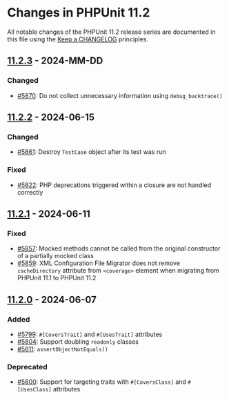 # Changes in PHPUnit 11.2

All notable changes of the PHPUnit 11.2 release series are documented in this file using the [Keep a CHANGELOG](https://keepachangelog.com/) principles.

## [11.2.3] - 2024-MM-DD

### Changed

* [#5870](https://github.com/sebastianbergmann/phpunit/pull/5870): Do not collect unnecessary information using `debug_backtrace()`

## [11.2.2] - 2024-06-15

### Changed

* [#5861](https://github.com/sebastianbergmann/phpunit/pull/5861): Destroy `TestCase` object after its test was run

### Fixed

* [#5822](https://github.com/sebastianbergmann/phpunit/pull/5822): PHP deprecations triggered within a closure are not handled correctly

## [11.2.1] - 2024-06-11

### Fixed

* [#5857](https://github.com/sebastianbergmann/phpunit/issues/5857): Mocked methods cannot be called from the original constructor of a partially mocked class
* [#5859](https://github.com/sebastianbergmann/phpunit/issues/5859): XML Configuration File Migrator does not remove `cacheDirectory` attribute from `<coverage>` element when migrating from PHPUnit 11.1 to PHPUnit 11.2

## [11.2.0] - 2024-06-07

### Added

* [#5799](https://github.com/sebastianbergmann/phpunit/issues/5799): `#[CoversTrait]` and `#[UsesTrait]` attributes
* [#5804](https://github.com/sebastianbergmann/phpunit/pull/5804): Support doubling `readonly` classes
* [#5811](https://github.com/sebastianbergmann/phpunit/issues/5811): `assertObjectNotEquals()`

### Deprecated

* [#5800](https://github.com/sebastianbergmann/phpunit/issues/5800): Support for targeting traits with `#[CoversClass]` and `#[UsesClass]` attributes

[11.2.3]: https://github.com/sebastianbergmann/phpunit/compare/11.2.2...11.2
[11.2.2]: https://github.com/sebastianbergmann/phpunit/compare/11.2.1...11.2.2
[11.2.1]: https://github.com/sebastianbergmann/phpunit/compare/11.2.0...11.2.1
[11.2.0]: https://github.com/sebastianbergmann/phpunit/compare/11.1.3...11.2.0
